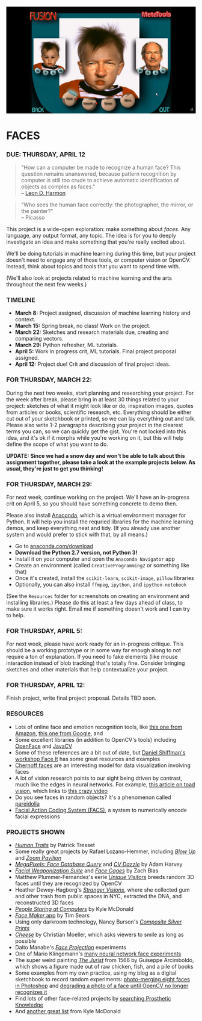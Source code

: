 ![](https://raw.githubusercontent.com/jeffThompson/CreativeProgramming2/master/Images/Week08_Faces/PowerGoo_FaceSwapPredescessor.png)

FACES
====

### DUE: THURSDAY, APRIL 12  

>"How can a computer be made to recognize a human face? This question remains unanswered, because pattern recognition by computer is still too crude to achieve automatic identification of objects as complex as faces." <br>– [Leon D. Harmon](https://archive.org/details/DTIC_ADA004159)

> "Who sees the human face correctly: the photographer, the mirror, or the painter?" <br>– Picasso

This project is a wide-open exploration: make something about *faces*. Any language, any output format, any topic. The idea is for you to deeply investigate an idea and make something that you're really excited about. 

We'll be doing tutorials in machine learning during this time, but your project doesn't need to engage any of those tools, or computer vision or OpenCV. Instead, think about topics and tools that you want to spend time with.

(We'll also look at projects related to machine learning and the arts throughout the next few weeks.)

### TIMELINE  

* **March 8:** Project assigned, discussion of machine learning history and context.  
* **March 15:** Spring break, no class! Work on the project.  
* **March 22:** Sketches and research materials due, creating and comparing vectors.  
* **March 29:** Python refresher, ML tutorials.  
* **April 5:** Work in progress crit, ML tutorials. Final project proposal assigned.  
* **April 12:** Project due! Crit and discussion of final project ideas.  

### FOR THURSDAY, MARCH 22:  
During the next two weeks, start planning and researching your project. For the week after break, please bring in at least 30 things related to your project: sketches of what it might look like or do, inspiration images, quotes from articles or books, scientific research, etc. Everything should be either cut out of your sketchbook or printed, so we can lay everything out and talk. Please also write 1-2 paragraphs describing your project in the clearest terms you can, so we can quickly get the gist. You're not locked into this idea, and it's ok if it morphs while you're working on it, but this will help define the scope of what you want to do.

**UPDATE: Since we had a snow day and won't be able to talk about this assignment together, please take a look at the example projects below. As usual, they're just to get you thinking!**

### FOR THURSDAY, MARCH 29:  
For next week, continue working on the project. We'll have an in-progress crit on April 5, so you should have something concrete to demo then.

Please also install [Anaconda](https://www.anaconda.com/download), which is a virtual environment manager for Python. It will help you install the requried libraries for the machine learning demos, and keep everything neat and tidy. (If you already use another system and would prefer to stick with that, by all means.)

* Go to [anaconda.com/download](https://www.anaconda.com/download)  
* **Download the Python 2.7 version, not Python 3!**  
* Install it on your computer and open the `Anaconda Navigator` app  
* Create an environment (called `CreativeProgramming2` or something like that)  
* Once it's created, install the `scikit-learn`, `scikit-image`, `pillow` libraries  
* Optionally, you can also install `ffmpeg`, `ipython`, and `ipython-notebook`  

(See the `Resources` folder for screenshots on creating an environment and installing libraries.) Please do this at least a few days ahead of class, to make sure it works right. Email me if something doesn't work and I can try to help.

### FOR THURSDAY, APRIL 5:  
For next week, please have work ready for an in-progress critique. This should be a working prototype or in some way far enough along to not require a ton of explanation. If you need to fake elements (like mouse interaction instead of blob tracking) that's totally fine. Consider bringing sketches and other materials that help contextualize your project.

### FOR THURSDAY, APRIL 12:  
Finish project, write final project proposal. Details TBD soon.

### RESOURCES  

* Lots of online face and emotion recognition tools, like [this one from Amazon](https://console.aws.amazon.com/rekognition), [this one from Google](https://cloud.google.com/vision/docs/detecting-faces), and 
* Some excellent libraries (in addition to OpenCV's tools) including [OpenFace](https://cmusatyalab.github.io/openface) and [JavaCV](https://github.com/bytedeco/javacv)  
* Some of these references are a bit out of date, but [Daniel Shiffman's workshop Face It](https://github.com/shiffman/Face-It) has some great resources and examples  
* [Chernoff faces](https://en.wikipedia.org/wiki/Chernoff_face) are an interesting model for data visualization involving faces  
* A lot of vision research points to our sight being driven by contrast, much like the edges in neural networks. For example, [this article on toad vision](https://en.wikipedia.org/wiki/Feature_detection_%28nervous_system%29#In_toad_vision), which links to [this crazy video](https://av.tib.eu/media/15148#t=0,00:25)  
* Do you see faces in random objects? It's a phenomenon called [pareidolia](https://en.wikipedia.org/wiki/Pareidolia)  
* [Facial Action Coding System (FACS)](https://en.wikipedia.org/wiki/Facial_Action_Coding_System), a system to numerically encode facial expressions  

### PROJECTS SHOWN  

* [*Human Traits*](http://patricktresset.com/new/project/human-traits-2015/) by Patrick Tresset  
* Some really great projects by Rafael Lozano-Hemmer, including [*Blow Up*](http://www.lozano-hemmer.com/blow_up.php) and [*Zoom Pavilion*](http://www.lozano-hemmer.com/zoom_pavilion.php)  
* [*MegaPixels: Face Database Query*](https://ahprojects.com/notebook/2017/megapixels/) and [*CV Dazzle*](https://cvdazzle.com/) by Adam Harvey
* [*Facial Weaponization Suite*](http://www.zachblas.info/works/facial-weaponization-suite/) and [*Face Cages*](http://www.zachblas.info/works/face-cages/) by Zach Blas  
* Matthew Plummer-Fernandez's eerie [*Unique Visitors*](http://unique-visitors.tumblr.com/) breeds random 3D faces until they are recognized by OpenCV  
* Heather Dewey-Hagborg's [*Stranger Visions*](http://deweyhagborg.com/projects/stranger-visions), where she collected gum and other trash from public spaces in NYC, extracted the DNA, and reconstructed 3D faces  
* [*People Staring at Computers*](https://vimeo.com/25958231) by Kyle McDonald  
* [*Face Maker* app](http://prostheticknowledge.tumblr.com/post/169232693186/face-maker-ios-app-by-tim-sears-for-iphone-x-lets) by Tim Sears  
* Using only darkroom technology, Nancy Burson's [*Composite Silver Prints*](http://nancyburson.com/composite-silver-prints/)  
* [*Cheese*](http://christianmoeller.com/Cheese) by Christian Moeller, which asks viewers to smile as long as possible  
* Daito Manabe's [*Face Projection*](http://www.daito.ws/en/work/face-projection.html#5) experiments  
* One of Mario Klingemann's [many neural network face experiments](https://www.youtube.com/watch?v=5h4R959O0cY&feature=youtu.be)  
* The super weird painting [*The Jurist*](https://www.giuseppe-arcimboldo.org/The-Jurist-1566.html) from 1566 by Guiseppe Arcimboldo, which shows a figure made out of raw chicken, fish, and a pile of books  
* Some examples from my own practice, using my blog as a digital sketchbook to record random experiments: [photo-merging eight faces in Photoshop](http://www.jeffreythompson.org/blog/2013/12/17/photomerged-faces/) and [degrading a photo of a face until OpenCV no longer recognizes it](http://www.jeffreythompson.org/blog/2012/05/22/no-longer-a-face/)  
* Find lots of other face-related projects by [searching Prosthetic Knowledge](http://prostheticknowledge.tumblr.com/tagged/face)  
* And [another great list](https://github.com/kylemcdonald/AppropriatingNewTechnologies/wiki/Faces-in-Media-Art) from Kyle McDonald  

